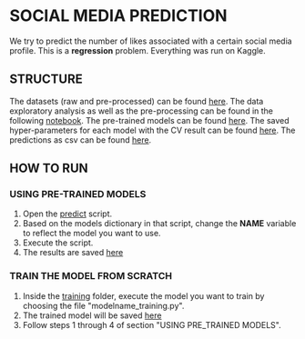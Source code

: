 # SOCIAL MEDIA PREDICTION

We try to predict the number of likes associated with a certain social media profile. This is a **regression** problem. 
Everything was run on Kaggle.

## STRUCTURE
The datasets (raw and pre-processed) can be found [here](/data).
The data exploratory analysis as well as the pre-processing can be found in the following [notebook](/data-analysis/data-exploration.ipynb).
The pre-trained models can be found [here](/training/estimators).
The saved hyper-parameters for each model with the CV result can be found [here](/training/parameters).
The predictions as csv can be found [here](/predictions).

## HOW TO RUN

### USING PRE-TRAINED MODELS

1. Open the [predict](predict.py) script.
2. Based on the models dictionary in that script, change the **NAME** variable to reflect the model you want to use.
3. Execute the script.
4. The results are saved [here](/predictions)

### TRAIN THE MODEL FROM SCRATCH

1. Inside the [training](/training) folder, execute the model you want to train by choosing the file "modelname_training.py".
2. The trained model will be saved [here](/training/estimators)
3. Follow steps 1 through 4 of section "USING PRE_TRAINED MODELS".

